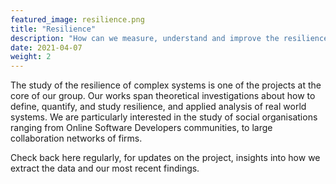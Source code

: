 ```yaml
---
featured_image: resilience.png
title: "Resilience"
description: "How can we measure, understand and improve the resilience of complex systems in general and social organisations in particular?"
date: 2021-04-07
weight: 2
---
```


The study of the resilience of complex systems is one of the projects at the core of our group.
Our works span theoretical investigations about how to define, quantify, and study resilience, and applied analysis of real world systems.
We are particularly interested in the study of social organisations ranging from Online Software Developers communities, to large collaboration networks of firms.

Check back here regularly, for updates on the project, insights into how we extract the data and our most recent findings.



